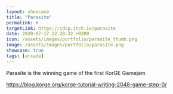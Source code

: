 ```yaml
---
layout: showcase
title: "Parasite"
permalink: #
targetLink: https://idcp.itch.io/parasite
date: 2020-07-17 12:20:32 +0200
icon: /assets/images/portfolio/parasite_thumb.png
image: /assets/images/portfolio/parasite.png
showcase: true
tags: [arcade]
---
```


Parasite is the winning game of the first KorGE Gamejam

<https://blog.korge.org/korge-tutorial-writing-2048-game-step-0/>
